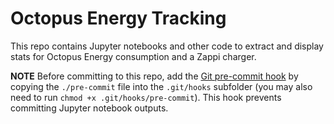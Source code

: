 # Octopus Energy Tracking

This repo contains Jupyter notebooks and other code to extract and display stats for Octopus Energy consumption and a
Zappi charger.

**NOTE** Before committing to this repo, add the [Git pre-commit hook](./pre-commit) by copying the `./pre-commit` file
into the `.git/hooks` subfolder (you may also need to run `chmod +x .git/hooks/pre-commit`). This hook prevents
committing Jupyter notebook outputs.
